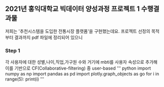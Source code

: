 ## 2021년 홍익대학교 빅데이터 양성과정 프로젝트 1 수행결과물

저희는 '추천시스템을 도입한 전통시장 플랫폼'을 구현했는데요. 프로젝트 선정의 목적부터 결과까지 pdf 파일에 정리되어 있으니


### Step 1

각 사용자에 대한 성별,나이,직업,가구원 수와 거기에 mbti를 사용자 속성으로 추가해 이를 기반으로 CF(Collaborative-filtering) 중 user-based 
''' python
import numpy as np
import pandas as pd
import plotly.graph_objects as go
for i in range(5):
    print(i)
'''
